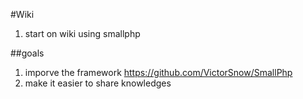 #Wiki
1. start on wiki using smallphp

##goals
1. imporve the framework <https://github.com/VictorSnow/SmallPhp>
2. make it easier to share knowledges 